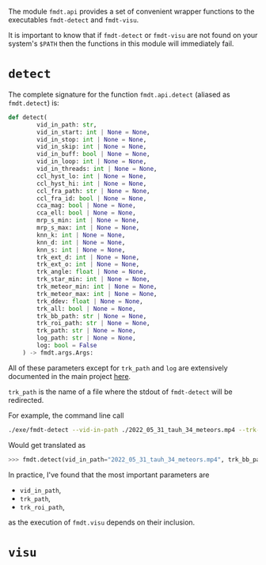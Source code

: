 The module `fmdt.api` provides a set of convenient wrapper functions to the 
executables `fmdt-detect` and `fmdt-visu`.

It is important to know that if `fmdt-detect` or `fmdt-visu` are not found on 
your system's `$PATH` then the functions in this module will immediately fail.

# `detect`

The complete signature for the function `fmdt.api.detect` (aliased as 
`fmdt.detect`) is:

```Python
def detect(
        vid_in_path: str, 
        vid_in_start: int | None = None,
        vid_in_stop: int | None = None,
        vid_in_skip: int | None = None,
        vid_in_buff: bool | None = None,
        vid_in_loop: int | None = None,
        vid_in_threads: int | None = None,
        ccl_hyst_lo: int | None = None,
        ccl_hyst_hi: int | None = None,
        ccl_fra_path: str | None = None,
        ccl_fra_id: bool | None = None,
        cca_mag: bool | None = None,
        cca_ell: bool | None = None,
        mrp_s_min: int | None = None,
        mrp_s_max: int | None = None,
        knn_k: int | None = None,
        knn_d: int | None = None,
        knn_s: int | None = None,
        trk_ext_d: int | None = None,
        trk_ext_o: int | None = None,
        trk_angle: float | None = None,
        trk_star_min: int | None = None,
        trk_meteor_min: int | None = None,
        trk_meteor_max: int | None = None,
        trk_ddev: float | None = None,
        trk_all: bool | None = None,
        trk_bb_path: str | None = None,
        trk_roi_path: str | None = None,
        trk_path: str | None = None,
        log_path: str | None = None,
        log: bool = False
    ) -> fmdt.args.Args:
```

All of these parameters except for `trk_path` and `log` are extensively 
documented in the main project 
[here](https://fmdt.readthedocs.io/en/latest/user/usage/detect.html). 

`trk_path` is the name of a file where the stdout of `fmdt-detect` will be 
redirected.

For example, the command line call 

```bash
./exe/fmdt-detect --vid-in-path ./2022_05_31_tauh_34_meteors.mp4 --trk-bb-path ./out_detect_bb.txt > ./out_detect_tracks.txt
```

Would get translated as 

```Python
>>> fmdt.detect(vid_in_path="2022_05_31_tauh_34_meteors.mp4", trk_bb_path="out_detect_bb.txt", trk_path = "out_detect_tracks.txt")
```

In practice, I've found that the most important parameters are 

- `vid_in_path`,
- `trk_path`,
- `trk_roi_path`,

as the execution of `fmdt.visu` depends on their inclusion.

# `visu`
